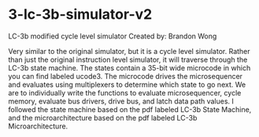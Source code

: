 3-lc-3b-simulator-v2
====================
LC-3b modified cycle level simulator
Created by: Brandon Wong

Very similar to the original simulator, but it is a cycle level simulator.
Rather than just the original instruction level simulator, it will traverse through
the LC-3b state machine. The states contain a 35-bit wide microcode in which you can find
labeled ucode3. The microcode drives the microsequencer and evaluates using multiplexers to
determine which state to go next. We are to individually write the functions to evaluate
microsequencer, cycle memory, evaluate bus drivers, drive bus, and latch data path values.
I followed the state machine based on the pdf labeled LC-3b State Machine, and the microarchitecture
based on the pdf labeled LC-3b Microarchitecture.